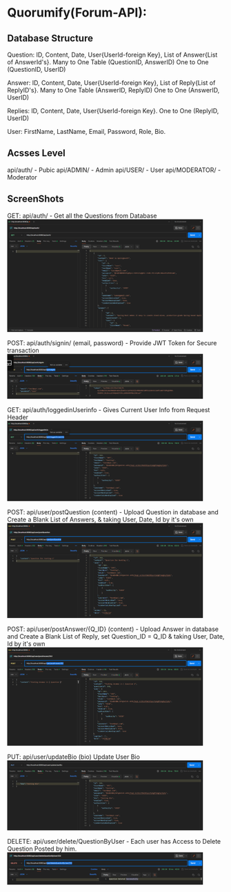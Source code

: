 # Quorumify(Forum-API):  

## Database Structure

Question: ID, Content, Date, User{UserId-foreign Key}, List of Answer{List of AnswerId's}. 
Many to One Table (QuestionID, AnswerID)
One to One (QuestionID, UserID)

Answer: ID, Content, Date, User{UserId-foreign Key}, List of Reply{List of ReplyID's}.
Many to One Table (AnswerID, ReplyID)
One to One (AnswerID, UserID)

Replies: ID, Content, Date, User{UserId-foreign Key}.
One to One (ReplyID, UserID)

User: FirstName, LastName, Email, Password, Role, Bio.

## Acsses Level 
api/auth/ - Pubic
api/ADMIN/ - Admin
api/USER/ - User
api/MODERATOR/ - Moderator

## ScreenShots

<p float="left">

 GET: api/auth/ - Get all the Questions from Database
  <img src="Screenshots/Screenshot%202024-01-19%20133844.png" alt="-" width="90%"/>

POST: api/auth/signin/ (email, password) - Provide JWT Token for Secure transaction 
  <img src="Screenshots/Screenshot%202024-01-19%20135029.png" alt="-" width="90%"/>

GET: api/auth/loggedinUserinfo - Gives Current User Info from Request Header
  <img src="Screenshots/Screenshot%202024-01-19%20135610.png" alt="-" width="90%"/>

POST: api/user/postQuestion (content) - Upload Question in database and Create a Blank List of Answers, & taking User, Date, Id by it's own
  <img src="Screenshots/Screenshot%202024-01-19%20135858.png" alt="FoodRunner Splash Screen" width="90%"/>

POST: api/user/postAnswer/{Q_ID} (content) - Upload Answer in database and Create a Blank List of Reply, set Question_ID = Q_ID & taking User, Date, Id by it's own
  <img src="Screenshots/Screenshot%202024-01-19%20140857.png" alt="FoodRunner Splash Screen" width="90%"/>
  
PUT: api/user/updateBio (bio)  Update User Bio
  <img src="Screenshots/Screenshot%202024-01-19%20141946.png" alt="FoodRunner Splash Screen" width="90%"/>

DELETE: api/user/delete/QuestionByUser - Each user has Access to Delete Question Posted by him.
  <img src="Screenshots/Screenshot%202024-01-19%20142401.png" alt="FoodRunner Splash Screen" width="90%"/>
</p>

